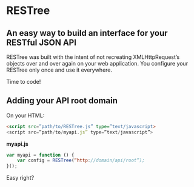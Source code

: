 # RESTree
## An easy way to build an interface for your RESTful JSON API

RESTree was built with the intent of not recreating XMLHttpRequest’s objects
over and over again on your web application. You configure your RESTree only
once and use it everywhere.

Time to code!

## Adding your API root domain

On your HTML:

```html
<script src=”path/to/RESTree.js” type=”text/javascript>
<script src=”path/to/myapi.js” type=”text/javascript”>
```
**myapi.js**
```javascript
var myapi = function () {
    var config = RESTree(“http://domain/api/root”);
}();
```

Easy right?
